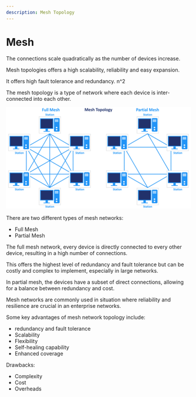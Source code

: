 ```yaml
---
description: Mesh Topology
---
```


# Mesh

The connections scale quadratically as the number of devices increase.

Mesh topologies offers a high scalability, reliability and easy expansion.

It offers high fault tolerance and redundancy. n^2

The mesh topology is a type of network where each device is inter-connected into each other.

![](<../../../.gitbook/assets/image (27).png>)



There are two different types of mesh networks:

* Full Mesh
* Partial Mesh

The full mesh network, every device is directly connected to every other device, resulting in a high number of connections.

This offers the highest level of redundancy and fault tolerance but can be costly and complex to implement, especially in large networks.



In partial mesh, the devices have a subset of direct connections, allowing for a balance between redundancy and cost.

Mesh networks are commonly used in situation where reliability and resilience are crucial in an enterprise networks.



Some key advantages of mesh network topology include:

* redundancy and fault tolerance
* Scalability
* Flexibility
* Self-healing capability
* Enhanced coverage

Drawbacks:

* Complexity
* Cost
* Overheads
